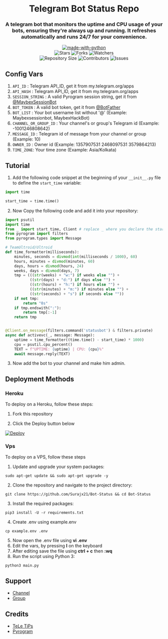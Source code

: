 <h1 align= center>Telegram Bot Status Repo</h1>
<h3 align = center>A telegram bot that monitors the uptime and CPU usage of your bots, ensuring they're always up and running. It refreshes automatically and runs 24/7 for your convenience. </h3>
<p align="center">
<a href="https://python.org"><img src="http://forthebadge.com/images/badges/made-with-python.svg" alt="made-with-python"></a>
<br>
    <img src="https://img.shields.io/github/stars/MaybeBots/Bot-Status?style=for-the-badge" alt="Stars">
    <img src="https://img.shields.io/github/forks/MaybeBots/Bot-Status?style=for-the-badge" alt="Forks">
    <img src="https://img.shields.io/github/watchers/MaybeBots/Bot-Status?style=for-the-badge" alt="Watchers"> 
<br>
    <img src="https://img.shields.io/github/repo-size/MaybeBots/Bot-Status?style=for-the-badge" alt="Repository Size">
    <img src="https://img.shields.io/github/contributors/MaybeBots/Bot-Status?style=for-the-badge" alt="Contributors">
    <img src="https://img.shields.io/github/issues/MaybeBots/Bot-Status?style=for-the-badge" alt="Issues">
</p>  

## Config Vars
1. `API_ID` : Telegram API_ID, get it from my.telegram.org/apps
2. `API_HASH` : Telegram API_ID, get it from my.telegram.org/apps
3. `SESSION_STRING` : A valid Pyrogram session string, get it from [@MaybexSessionBot](https://t.me/MaybexSessionBot)
4. `BOT_TOKEN` : A valid bot token, get it from [@BotFather](https://t.me/BotFather)
5. `BOT_LIST` : Your bot username list without '@' (Example: Maybexsessionbot, MaybexHackBot)
6. `CHANNEL_OR_GROUP_ID` : Your channel's or group's Telegram id (Example: -1001246808642)
7. `MESSAGE_ID` : Telegram id of message from your channel or group (Example: 10)
8. `OWNER_ID` : Owner id (Example: 1357907531 2468097531 3579864213)
9. `TIME_ZONE`: Your time zone (Example: Asia/Kolkata)

## Tutorial 

1. Add the following code snippet at the beginning of your `__init__.py` file to define the `start_time` variable:
```python
import time

start_time = time.time()

```

2. Now Copy the following code and add it into your repository:
```python
import psutil
import time
from _ import start_time, Client # replace _ where you declare the start_time, Client
from pyrogram import filters 
from pyrogram.types import Message

# TeamUltroid/Ultroid
def time_formatter(milliseconds):
    minutes, seconds = divmod(int(milliseconds / 1000), 60)
    hours, minutes = divmod(minutes, 60)
    days, hours = divmod(hours, 24)
    weeks, days = divmod(days, 7)
    tmp = (((str(weeks) + "w:") if weeks else "") +
           ((str(days) + "d:") if days else "") +
           ((str(hours) + "h:") if hours else "") +
           ((str(minutes) + "m:") if minutes else "") +
           ((str(seconds) + "s") if seconds else ""))
    if not tmp:
        return "0s"
    if tmp.endswith(":"):
        return tmp[:-1]
    return tmp


@Client.on_message(filters.command('statusbot') & filters.private)
async def activevc(_, message: Message):
    uptime = time_formatter((time.time() - start_time) * 1000)
    cpu = psutil.cpu_percent()
    TEXT = f"UPTIME: {uptime} | CPU: {cpu}%"
    await message.reply(TEXT)
```
3. Now add the bot to your channel and make him admin.

## Deployment Methods

### Heroku

To deploy on a Heroku, follow these steps:

1. Fork this repository

2. Click the Deploy button below 
    
[![Deploy](https://www.herokucdn.com/deploy/button.svg)](https://heroku.com/deploy)

### Vps

To deploy on a VPS, follow these steps

1. Update and upgrade your system packages:
```
sudo apt-get update && sudo apt-get upgrade -y
```

2. Clone the repository and navigate to the project directory:
```
git clone https://github.com/Surajx21/Bot-Status && cd Bot-Status
```

3. Install the required packages:
```
pip3 install -U -r requirements.txt
```
4. Create .env using example.env
```
cp example.env .env
```
5. Now open the .env file using **vi .env**
6. Edit the vars, by pressing **I**  on the keyboard
7. After editing save the file using **ctrl + c** then **:wq**
8. Run the script using Python 3:
```
python3 main.py
```

## Support
- [Channel](https://t.me/Maybebots)
- [Group](https://t.me/MaybeBotsSupport)

## Credits
- [TeLe TiPs](https://github.com/teletips/Powerful_BotStatus-TeLeTiPs)
- [Pyrogram](https://github.com/pyrogram/pyrogram)
